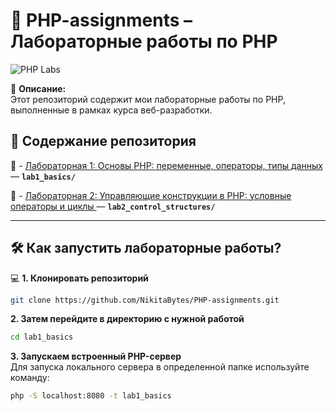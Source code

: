 # 🐘 PHP-assignments  – Лабораторные работы по PHP  

![PHP Labs](https://upload.wikimedia.org/wikipedia/commons/2/27/PHP-logo.svg)  

📌 **Описание:**  
Этот репозиторий содержит мои лабораторные работы по PHP, выполненные в рамках курса веб-разработки.  

## 🚀 **Содержание репозитория**  

🔹 - [Лабораторная 1: Основы PHP: переменные, операторы, типы данных](lab1_basics/) — **`lab1_basics/`**

🔹 - [Лабораторная 2: Управляющие конструкции в PHP: условные операторы и циклы ](lab2_control_structures/) — **`lab2_control_structures/`**

---

## 🛠 **Как запустить лабораторные работы?**  

💻 **1. Клонировать репозиторий**  
```sh
git clone https://github.com/NikitaBytes/PHP-assignments.git
```
**2. Затем перейдите в директорию с нужной работой**
```sh
cd lab1_basics
```
**3. Запускаем встроенный PHP-сервер**<br>
Для запуска локального сервера в определенной папке используйте команду:
```sh
php -S localhost:8080 -t lab1_basics
```
